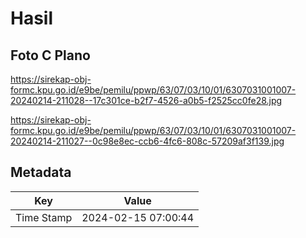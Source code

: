 # Hasil

## Foto C Plano

https://sirekap-obj-formc.kpu.go.id/e9be/pemilu/ppwp/63/07/03/10/01/6307031001007-20240214-211028--17c301ce-b2f7-4526-a0b5-f2525cc0fe28.jpg

https://sirekap-obj-formc.kpu.go.id/e9be/pemilu/ppwp/63/07/03/10/01/6307031001007-20240214-211027--0c98e8ec-ccb6-4fc6-808c-57209af3f139.jpg


## Metadata

| Key        | Value               |
| ---------- | ------------------- |
| Time Stamp | 2024-02-15 07:00:44 |



